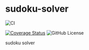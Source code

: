 # sudoku-solver

![CI](https://github.com/ViKuzmin/sudoku-solver/workflows/Tests/badge.svg)

[//]: # ([![Coverage Status]&#40;https://coveralls.io/repos/github/ViKuzmin/sudoku-solver/badge.svg&#41;]&#40;https://coveralls.io/github/ViKuzmin/sudoku-solver&#41;)
[![Coverage Status](https://coveralls.io/repos/github/ViKuzmin/sudoku-solver/badge.svg?branch=master)](https://coveralls.io/github/ViKuzmin/sudoku-solver?branch=master)
![GitHub License](https://img.shields.io/github/license/ViKuzmin/sudoku-solver)


sudoku solver